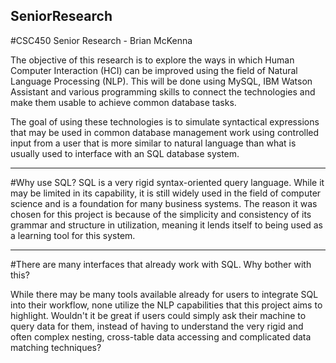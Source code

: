 ## SeniorResearch
 #CSC450 Senior Research - Brian McKenna

The objective of this research is to explore the ways in which Human Computer Interaction (HCI) can be improved using the field of Natural Language Processing (NLP). This will be done using MySQL, IBM Watson Assistant and various programming skills to connect the technologies and make them usable to achieve common database tasks.

The goal of using these technologies is to simulate syntactical expressions that may be used in common database management work using controlled input from a user that is more similar to natural language than what is usually used to interface with an SQL database system.

---

#Why use SQL?
SQL is a very rigid syntax-oriented query language. While it may be limited in its capability, it is still widely used in the field of computer science and is a foundation for many business systems. The reason it was chosen for this project is because of the simplicity and consistency of its grammar and structure in utilization, meaning it lends itself to being used as a learning tool for this system.

---

#There are many interfaces that already work with SQL. Why bother with this?

While there may be many tools available already for users to integrate SQL into their workflow, none utilize the NLP capabilities that this project aims to highlight. Wouldn't it be great if users could simply ask their machine to query data for them, instead of having to understand the very rigid and often complex nesting, cross-table data accessing and complicated data matching techniques?